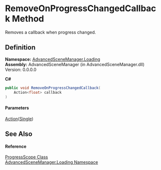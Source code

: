 # RemoveOnProgressChangedCallback Method

Removes a callback when progress changed.

## Definition

**Namespace:** [AdvancedSceneManager.Loading](N_AdvancedSceneManager_Loading.md)\
**Assembly:** AdvancedSceneManager (in AdvancedSceneManager.dll) Version: 0.0.0.0

**C#**

```c#
public void RemoveOnProgressChangedCallback(
	Action<float> callback
)
```

#### Parameters

&#x20; [Action](https://learn.microsoft.com/dotnet/api/system.action-1)([Single](https://learn.microsoft.com/dotnet/api/system.single))&#x20;

## See Also

#### Reference

[ProgressScope Class](T_AdvancedSceneManager_Loading_ProgressScope.md)\
[AdvancedSceneManager.Loading Namespace](N_AdvancedSceneManager_Loading.md)
